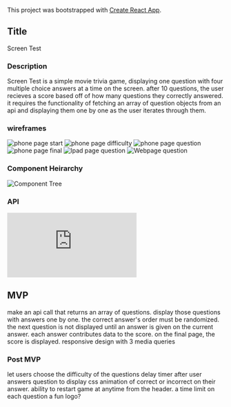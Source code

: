 This project was bootstrapped with [Create React App](https://github.com/facebook/create-react-app).

## Title

Screen Test

### Description

Screen Test is a simple movie trivia game, displaying one question with four multiple choice answers at a time on the screen. after 10 questions, the user recieves a score based off of how many questions they correctly answered. it requires the functionality of fetching an array of question objects from an api and displaying them one by one as the user iterates through them.

### wireframes
![phone page start](src/wireframes/Phone-page1.png)
![phone page difficulty](src/wireframes/Phone-page-difficulty.png)
![phone page question](src/wireframes/Phone-page-question.png)
![phone page final](src/wireframes/Phone-page-final.png)
![Ipad page question](src/wireframes/Ipad-question.png)
![Webpage question](src/wireframes/Web-page-question.png)



### Component Heirarchy

![Component Tree](src/wireframes/Component-Tree.png)

### API
![opentdb](https://opentdb.com/api.php?amount=10&category=11)


## MVP
make an api call that returns an array of questions.
display those questions with answers one by one. the correct answer's order must be randomized. the next question is not displayed until an answer is given on the current answer. each answer contributes data to the score. on the final page, the score is displayed.
responsive design with 3 media queries


### Post MVP

let users choose the difficulty of the questions
delay timer after user answers question to display css animation of correct or incorrect on their answer.
ability to restart game at anytime from the header.
a time limit on each question
a fun logo?

